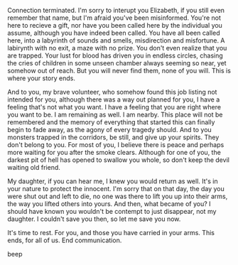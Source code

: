 Connection terminated. I'm sorry to interupt you Elizabeth, if you still even remember that name, but I'm afraid you've been misinformed. You're not here to recieve a gift, nor have you been called here by the individual you assume, although you have indeed been called. You have all been called here, into a labyrinth of sounds and smells, misdirection and misfortune. A labirynth with no exit, a maze with no prize. You don't even realize that you are trapped. Your lust for blood has driven you in endless circles, chasing the cries of children in some unseen chamber always seeming so near, yet somehow out of reach. But you will never find them, none of you will. This is where your story ends.

And to you, my brave volunteer, who somehow found this job listing not intended for you, although there was a way out planned for you, I have a feeling that's not what you want. I have a feeling that you are right where you want to be. I am remaining as well. I am nearby. This place will not be remembered and the memory of everything that started this can finally begin to fade away, as the agony of every tragedy should. And to you monsters trapped in the corridors, be still, and give up your spirits. They don't belong to you. For most of you, I believe there is peace and perhaps more waiting for you after the smoke clears. Although for one of you, the darkest pit of hell has opened to swallow you whole, so don't keep the devil waiting old friend.

My daughter, if you can hear me, I knew you would return as well. It's in your nature to protect the innocent. I'm sorry that on that day, the day you were shut out and left to die, no one was there to lift you up into their arms, the way you lifted others into yours. And then, what became of you? I should have known you wouldn't be contempt to just disappear, not my daughter. I couldn't save you then, so let me save you now.

It's time to rest. For you, and those you have carried in your arms. This ends, for all of us. End communication.

beep
